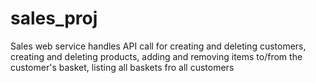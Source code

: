 # sales_proj
Sales web service handles API call for creating and deleting customers, creating and deleting products, adding and removing items to/from the customer's basket, listing all baskets fro all customers
